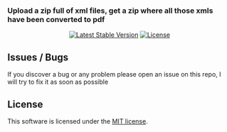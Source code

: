 ### Upload a zip full of xml files, get a zip where all those xmls have been converted to pdf

<p align="center">
<a href="https://packagist.org/packages/laravel/framework"><img src="https://img.shields.io/packagist/v/laravel/framework" alt="Latest Stable Version"></a>
<a href="https://packagist.org/packages/laravel/framework"><img src="https://img.shields.io/packagist/l/laravel/framework" alt="License"></a>
</p>

## Issues / Bugs

If you discover a bug or any problem please open an issue on this repo, I will try to fix it as soon as possible

## License

This software is licensed under the [MIT license](https://opensource.org/licenses/MIT).

